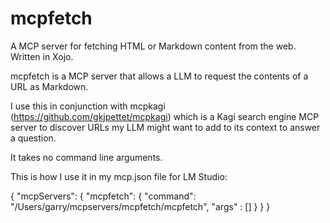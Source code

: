 # mcpfetch
A MCP server for fetching HTML or Markdown content from the web. Written in Xojo.

mcpfetch is a MCP server that allows a LLM to request the contents of a URL as Markdown.

I use this in conjunction with mcpkagi (https://github.com/gkjpettet/mcpkagi) which is a Kagi search engine MCP server to discover URLs my LLM might want to add to its context to answer a question.

It takes no command line arguments.

This is how I use it in my mcp.json file for LM Studio:

{
  "mcpServers": {
	"mcpfetch": {
		"command": "/Users/garry/mcpservers/mcpfetch/mcpfetch",
		"args" : []
	}
  }
}
